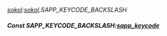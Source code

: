 _[sokol](../../modules/sokol/sokol-module.md):[sokol](../../modules/sokol/sokol-module.md).SAPP\_KEYCODE\_BACKSLASH_
##### Const SAPP\_KEYCODE\_BACKSLASH:[sapp_keycode](../../modules/sokol/sokol-sapp_keycode.md)

